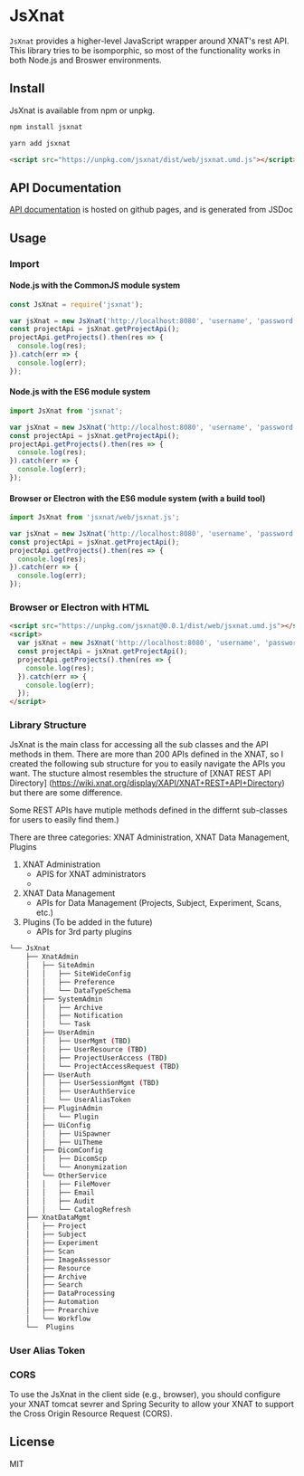 # JsXnat

`JsXnat` provides a higher-level JavaScript wrapper around XNAT's rest API.
This library tries to be isomporphic, so most of the functionality works in both Node.js and Broswer environments.


## Install
JsXnat is available from npm or unpkg.
```javascript
npm install jsxnat
```
```javascript
yarn add jsxnat
```
```html
<script src="https://unpkg.com/jsxnat/dist/web/jsxnat.umd.js"></script>
```

## API Documentation
[API documentation](https://woonchancho.github.io/jsxnat/) is hosted on github pages, and is generated from JSDoc

## Usage

### Import

#### Node.js with the CommonJS module system
```javascript
const JsXnat = require('jsxnat');

var jsXnat = new JsXnat('http://localhost:8080', 'username', 'password');
const projectApi = jsXnat.getProjectApi();
projectApi.getProjects().then(res => {
  console.log(res);
}).catch(err => {
  console.log(err);
});
```

#### Node.js with the ES6 module system
```javascript
import JsXnat from 'jsxnat';

var jsXnat = new JsXnat('http://localhost:8080', 'username', 'password');
const projectApi = jsXnat.getProjectApi();
projectApi.getProjects().then(res => {
  console.log(res);
}).catch(err => {
  console.log(err);
});
```

#### Browser or Electron with the ES6 module system (with a build tool)
```javascript
import JsXnat from 'jsxnat/web/jsxnat.js';

var jsXnat = new JsXnat('http://localhost:8080', 'username', 'password');
const projectApi = jsXnat.getProjectApi();
projectApi.getProjects().then(res => {
  console.log(res);
}).catch(err => {
  console.log(err);
});
```

### Browser or Electron with HTML
```html
<script src="https://unpkg.com/jsxnat@0.0.1/dist/web/jsxnat.umd.js"></script>
<script>
  var jsXnat = new JsXnat('http://localhost:8080', 'username', 'password');
  const projectApi = jsXnat.getProjectApi();
  projectApi.getProjects().then(res => {
    console.log(res);
  }).catch(err => {
    console.log(err);
  });
</script>
```

### Library Structure
JsXnat is the main class for accessing all the sub classes and the API methods in them.
There are more than 200 APIs defined in the XNAT, so I created the following sub structure for you to easily navigate the APIs you want. The stucture almost resembles the structure of [XNAT REST API Directory] (https://wiki.xnat.org/display/XAPI/XNAT+REST+API+Directory) but there are some difference.

Some REST APIs have mutiple methods defined in the differnt sub-classes for users to easily find them.)

There are three categories: XNAT Administration, XNAT Data Management, Plugins
1. XNAT Administration
    - APIS for XNAT administrators
    - 
2. XNAT Data Management
    - APIs for Data Management (Projects, Subject, Experiment, Scans, etc.)
3. Plugins (To be added in the future)
    - APIs for 3rd party plugins

```bash
└── JsXnat
    ├── XnatAdmin
    │   ├── SiteAdmin
    │   │   ├── SiteWideConfig
    │   │   ├── Preference
    │   │   └── DataTypeSchema
    │   ├── SystemAdmin
    │   │   ├── Archive
    │   │   ├── Notification
    │   │   └── Task
    │   ├── UserAdmin
    │   │   ├── UserMgmt (TBD)
    │   │   ├── UserResource (TBD)
    │   │   ├── ProjectUserAccess (TBD)
    │   │   └── ProjectAccessRequest (TBD)
    │   ├── UserAuth
    │   │   ├── UserSessionMgmt (TBD)
    │   │   ├── UserAuthService
    │   │   └── UserAliasToken
    │   ├── PluginAdmin
    │   │   └── Plugin
    │   ├── UiConfig
    │   │   ├── UiSpawner
    │   │   ├── UiTheme
    │   ├── DicomConfig
    │   │   ├── DicomScp
    │   │   └── Anonymization
    │   └── OtherService
    │   │   ├── FileMover
    │   │   ├── Email
    │   │   ├── Audit
    │   │   └── CatalogRefresh
    ├── XnatDataMgmt
    │   ├── Project
    │   ├── Subject
    │   ├── Experiment
    │   ├── Scan
    │   ├── ImageAssessor
    │   ├── Resource
    │   ├── Archive
    │   ├── Search
    │   ├── DataProcessing
    │   ├── Automation
    │   ├── Prearchive
    │   └── Workflow
    └──  Plugins

```

### User Alias Token


### CORS
To use the JsXnat in the client side (e.g., browser), you should configure your XNAT tomcat sevrer and Spring Security to allow your XNAT to support the Cross Origin Resource Request (CORS).

## License

MIT